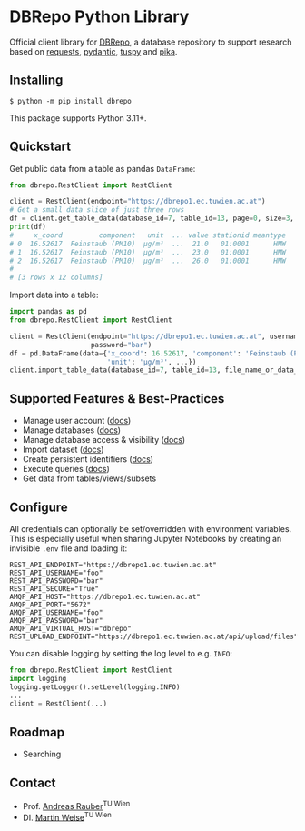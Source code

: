 # DBRepo Python Library

Official client library for [DBRepo](https://www.ifs.tuwien.ac.at/infrastructures/dbrepo/1.4.3/), a database
repository to support research based
on [requests](https://pypi.org/project/requests/), [pydantic](https://pypi.org/project/pydantic/), [tuspy](https://pypi.org/project/tuspy/)
and [pika](https://pypi.org/project/pika/).

## Installing

```console
$ python -m pip install dbrepo
```

This package supports Python 3.11+.

## Quickstart

Get public data from a table as pandas `DataFrame`:

```python
from dbrepo.RestClient import RestClient

client = RestClient(endpoint="https://dbrepo1.ec.tuwien.ac.at")
# Get a small data slice of just three rows
df = client.get_table_data(database_id=7, table_id=13, page=0, size=3, df=True)
print(df)
#     x_coord         component   unit  ... value stationid meantype
# 0  16.52617  Feinstaub (PM10)  µg/m³  ...  21.0   01:0001      HMW
# 1  16.52617  Feinstaub (PM10)  µg/m³  ...  23.0   01:0001      HMW
# 2  16.52617  Feinstaub (PM10)  µg/m³  ...  26.0   01:0001      HMW
#
# [3 rows x 12 columns]
```

Import data into a table:

```python
import pandas as pd
from dbrepo.RestClient import RestClient

client = RestClient(endpoint="https://dbrepo1.ec.tuwien.ac.at", username="foo",
                    password="bar")
df = pd.DataFrame(data={'x_coord': 16.52617, 'component': 'Feinstaub (PM10)',
                        'unit': 'µg/m³', ...})
client.import_table_data(database_id=7, table_id=13, file_name_or_data_frame=df)
```

## Supported Features & Best-Practices

- Manage user
  account ([docs](https://www.ifs.tuwien.ac.at/infrastructures/dbrepo/1.6/api/#create-user-account))
- Manage
  databases ([docs](https://www.ifs.tuwien.ac.at/infrastructures/dbrepo/1.6/usage-overview/#create-database))
- Manage database access &
  visibility ([docs](https://www.ifs.tuwien.ac.at/infrastructures/dbrepo/1.6/api/#create-database))
- Import
  dataset ([docs](https://www.ifs.tuwien.ac.at/infrastructures/dbrepo/1.6/api/#import-dataset))
- Create persistent
  identifiers ([docs](https://www.ifs.tuwien.ac.at/infrastructures/dbrepo/1.6/api/#assign-database-pid))
- Execute
  queries ([docs](https://www.ifs.tuwien.ac.at/infrastructures/dbrepo/1.6/api/#export-subset))
- Get data from tables/views/subsets

## Configure

All credentials can optionally be set/overridden with environment variables. This is especially useful when sharing 
Jupyter Notebooks by creating an invisible `.env` file and loading it:

```
REST_API_ENDPOINT="https://dbrepo1.ec.tuwien.ac.at"
REST_API_USERNAME="foo"
REST_API_PASSWORD="bar"
REST_API_SECURE="True"
AMQP_API_HOST="https://dbrepo1.ec.tuwien.ac.at"
AMQP_API_PORT="5672"
AMQP_API_USERNAME="foo"
AMQP_API_PASSWORD="bar"
AMQP_API_VIRTUAL_HOST="dbrepo"
REST_UPLOAD_ENDPOINT="https://dbrepo1.ec.tuwien.ac.at/api/upload/files"
```

You can disable logging by setting the log level to e.g. `INFO`:

```python
from dbrepo.RestClient import RestClient
import logging
logging.getLogger().setLevel(logging.INFO)
...
client = RestClient(...)
```

## Roadmap

- Searching

## Contact

* Prof. [Andreas Rauber](https://tiss.tuwien.ac.at/person/39608.html)<sup>TU Wien</sup>
* DI. [Martin Weise](https://tiss.tuwien.ac.at/person/287722.html)<sup>TU Wien</sup>